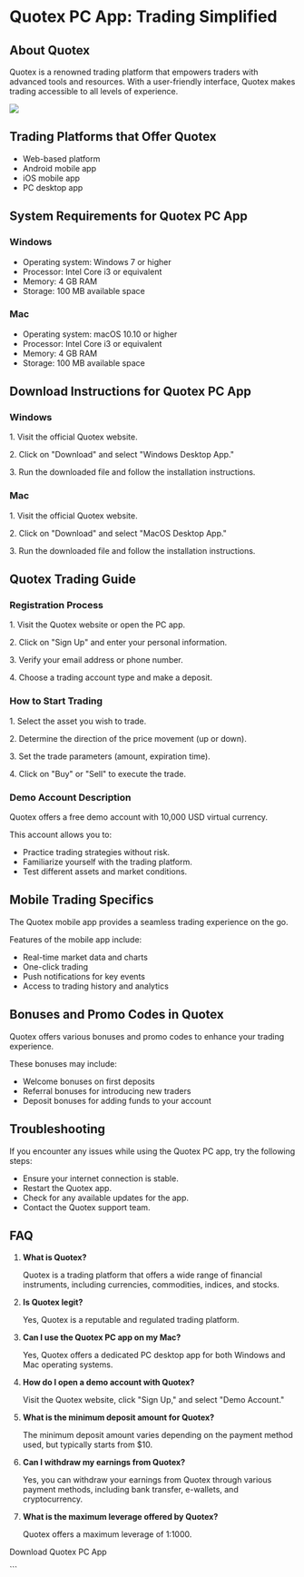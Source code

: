 # Quotex PC App: Trading Simplified

## About Quotex

Quotex is a renowned trading platform that empowers traders with
advanced tools and resources. With a user-friendly interface, Quotex
makes trading accessible to all levels of experience.

[![](https://static.quotex.io/files/5_en/300_250.jpg)](https://traff.sbs/brokerqxsignupf)

## Trading Platforms that Offer Quotex

-   Web-based platform
-   Android mobile app
-   iOS mobile app
-   PC desktop app

## System Requirements for Quotex PC App

### Windows

-   Operating system: Windows 7 or higher
-   Processor: Intel Core i3 or equivalent
-   Memory: 4 GB RAM
-   Storage: 100 MB available space

### Mac

-   Operating system: macOS 10.10 or higher
-   Processor: Intel Core i3 or equivalent
-   Memory: 4 GB RAM
-   Storage: 100 MB available space

## Download Instructions for Quotex PC App

### Windows

1\. Visit the official Quotex website.

2\. Click on "Download" and select "Windows Desktop App."

3\. Run the downloaded file and follow the installation instructions.

### Mac

1\. Visit the official Quotex website.

2\. Click on "Download" and select "MacOS Desktop App."

3\. Run the downloaded file and follow the installation instructions.

## Quotex Trading Guide

### Registration Process

1\. Visit the Quotex website or open the PC app.

2\. Click on "Sign Up" and enter your personal information.

3\. Verify your email address or phone number.

4\. Choose a trading account type and make a deposit.

### How to Start Trading

1\. Select the asset you wish to trade.

2\. Determine the direction of the price movement (up or down).

3\. Set the trade parameters (amount, expiration time).

4\. Click on "Buy" or "Sell" to execute the trade.

### Demo Account Description

Quotex offers a free demo account with 10,000 USD virtual currency.

This account allows you to:

-   Practice trading strategies without risk.
-   Familiarize yourself with the trading platform.
-   Test different assets and market conditions.

## Mobile Trading Specifics

The Quotex mobile app provides a seamless trading experience on the go.

Features of the mobile app include:

-   Real-time market data and charts
-   One-click trading
-   Push notifications for key events
-   Access to trading history and analytics

## Bonuses and Promo Codes in Quotex

Quotex offers various bonuses and promo codes to enhance your trading
experience.

These bonuses may include:

-   Welcome bonuses on first deposits
-   Referral bonuses for introducing new traders
-   Deposit bonuses for adding funds to your account

## Troubleshooting

If you encounter any issues while using the Quotex PC app, try the
following steps:

-   Ensure your internet connection is stable.
-   Restart the Quotex app.
-   Check for any available updates for the app.
-   Contact the Quotex support team.

## FAQ

1.  **What is Quotex?**

    Quotex is a trading platform that offers a wide range of financial
    instruments, including currencies, commodities, indices, and stocks.

2.  **Is Quotex legit?**

    Yes, Quotex is a reputable and regulated trading platform.

3.  **Can I use the Quotex PC app on my Mac?**

    Yes, Quotex offers a dedicated PC desktop app for both Windows and
    Mac operating systems.

4.  **How do I open a demo account with Quotex?**

    Visit the Quotex website, click "Sign Up," and select "Demo
    Account."

5.  **What is the minimum deposit amount for Quotex?**

    The minimum deposit amount varies depending on the payment method
    used, but typically starts from \$10.

6.  **Can I withdraw my earnings from Quotex?**

    Yes, you can withdraw your earnings from Quotex through various
    payment methods, including bank transfer, e-wallets, and
    cryptocurrency.

7.  **What is the maximum leverage offered by Quotex?**

    Quotex offers a maximum leverage of 1:1000.

Download Quotex PC App

\`\`\`

